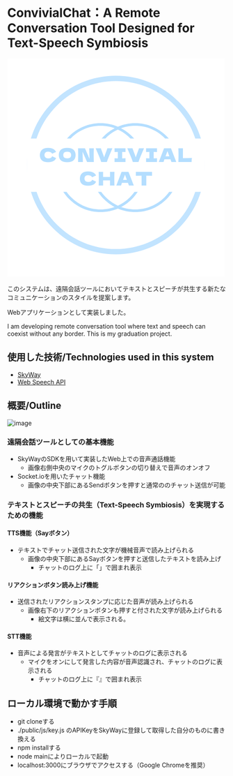 # ConvivialChat：A Remote Conversation Tool Designed for Text-Speech Symbiosis
![ConvivialChat](public/img/ConvivialChat2.png)

このシステムは、遠隔会話ツールにおいてテキストとスピーチが共生する新たなコミュニケーションのスタイルを提案します。

Webアプリケーションとして実装しました。

I am developing remote conversation tool where text and speech can coexist without any border.
This is my graduation project.


## 使用した技術/Technologies used in this system
- [SkyWay](https://webrtc.ecl.ntt.com/)
- [Web Speech API](https://wicg.github.io/speech-api/)


## 概要/Outline
![image](https://user-images.githubusercontent.com/57240543/132832314-2c7d7f54-dbf4-447b-9cca-b50fcb96c278.png)

### 遠隔会話ツールとしての基本機能
- SkyWayのSDKを用いて実装したWeb上での音声通話機能
  - 画像右側中央のマイクのトグルボタンの切り替えで音声のオンオフ
- Socket.ioを用いたチャット機能
  - 画像の中央下部にあるSendボタンを押すと通常ののチャット送信が可能

### テキストとスピーチの共生（Text-Speech Symbiosis）を実現するための機能
#### TTS機能（Sayボタン）
- テキストでチャット送信された文字が機械音声で読み上げられる
  - 画像の中央下部にあるSayボタンを押すと送信したテキストを読み上げ
    - チャットのログ上に「」で囲まれ表示
#### リアクションボタン読み上げ機能
- 送信されたリアクションスタンプに応じた音声が読み上げられる
  - 画像右下のリアクションボタンも押すと付された文字が読み上げられる　　 
    - 絵文字は横に並んで表示される。   
#### STT機能
- 音声による発言がテキストとしてチャットのログに表示される
  - マイクをオンにして発言した内容が音声認識され、チャットのログに表示される
    - チャットのログ上に『』で囲まれ表示

## ローカル環境で動かす手順
-  git cloneする
-  ./public/js/key.js のAPIKeyをSkyWayに登録して取得した自分のものに書き換える
-  npm installする
-  node mainによりローカルで起動
-  localhost:3000にブラウザでアクセスする（Google Chromeを推奨）
